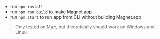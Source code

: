 - run `npm install`
- run `npm run build` to make Magnet.app
- run `npm start` to run app from CLI without building Magnet.app

> Only tested on Mac, but theoretically should work on Windows and Linux.
